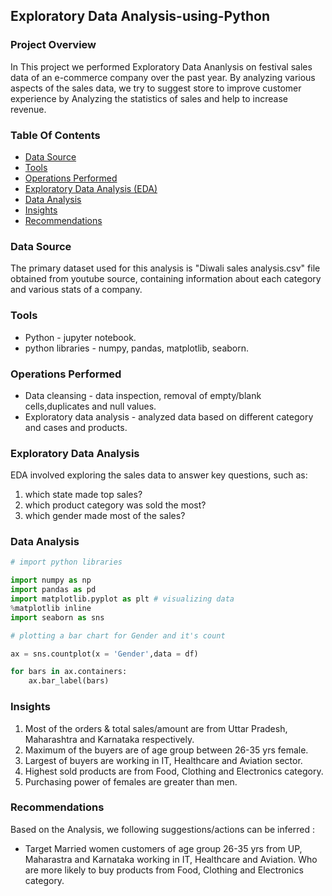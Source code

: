 ## Exploratory Data Analysis-using-Python

### Project Overview

In This project we performed Exploratory Data Ananlysis on festival sales data of an e-commerce company over the past year. By analyzing various aspects of the sales data, we try to suggest store to improve customer experience by Analyzing the statistics of sales and help to increase revenue.

### Table Of Contents
  - [Data Source](#data-source)
  - [Tools](#tools)
  - [Operations Performed](#operations-performed)
  - [Exploratory Data Analysis (EDA)](#exploratory-data-analysis)
  - [Data Analysis](#data-analysis)
  - [Insights](#insights)
  - [Recommendations](#recommendations)

    
### Data Source

The primary dataset used for this analysis is "Diwali sales analysis.csv" file obtained from youtube source, containing information about each category and various stats of a company.

### Tools

- Python - jupyter notebook.
- python libraries - numpy, pandas, matplotlib, seaborn.

### Operations Performed

- Data cleansing - data inspection, removal of empty/blank cells,duplicates and null values.
- Exploratory data analysis - analyzed data based on different category and cases and products.

### Exploratory Data Analysis

EDA involved exploring the sales data to answer key questions, such as:
1. which state made top sales?
2. which product category was sold the most?
3. which gender made most of the sales?

### Data Analysis

```python
# import python libraries

import numpy as np 
import pandas as pd 
import matplotlib.pyplot as plt # visualizing data
%matplotlib inline
import seaborn as sns
```

```python
# plotting a bar chart for Gender and it's count

ax = sns.countplot(x = 'Gender',data = df)

for bars in ax.containers:
    ax.bar_label(bars)
```


### Insights

1. Most of the orders & total sales/amount are from Uttar Pradesh, Maharashtra and Karnataka respectively.
2. Maximum of the buyers are of age group between 26-35 yrs female.
3. Largest of buyers are working in IT, Healthcare and Aviation sector.
4. Highest sold products are from Food, Clothing and Electronics category.
5. Purchasing power of females are greater than men.


### Recommendations
Based on the Analysis, we following suggestions/actions can be inferred :
- Target Married women customers of age group 26-35 yrs from UP, Maharastra and Karnataka working in IT, Healthcare and Aviation. Who are more likely to buy products from Food, Clothing and Electronics category.
